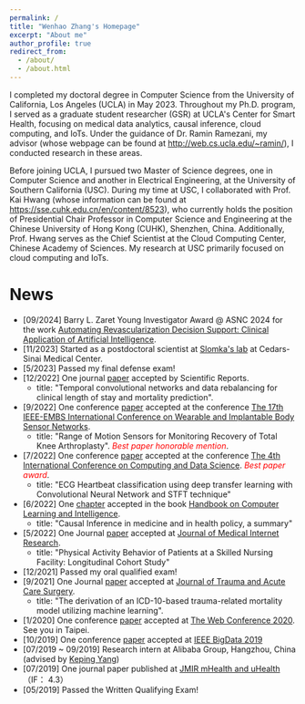 ```yaml
---
permalink: /
title: "Wenhao Zhang's Homepage"
excerpt: "About me"
author_profile: true
redirect_from: 
  - /about/
  - /about.html
---
```


I completed my doctoral degree in Computer Science from the University of California, Los Angeles (UCLA) in May 2023. Throughout my Ph.D. program, I served as a graduate student researcher (GSR) at UCLA's Center for Smart Health, focusing on medical data analytics, causal inference, cloud computing, and IoTs. Under the guidance of Dr. Ramin Ramezani, my advisor (whose webpage can be found at http://web.cs.ucla.edu/~ramin/), I conducted research in these areas.

Before joining UCLA, I pursued two Master of Science degrees, one in Computer Science and another in Electrical Engineering, at the University of Southern California (USC). During my time at USC, I collaborated with Prof. Kai Hwang (whose information can be found at https://sse.cuhk.edu.cn/en/content/8523), who currently holds the position of Presidential Chair Professor in Computer Science and Engineering at the Chinese University of Hong Kong (CUHK), Shenzhen, China. Additionally, Prof. Hwang serves as the Chief Scientist at the Cloud Computing Center, Chinese Academy of Sciences. My research at USC primarily focused on cloud computing and IoTs.

News
=====
* [09/2024] Barry L. Zaret Young Investigator Award @ ASNC 2024 for the work [Automating Revascularization Decision Support: Clinical Application of Artificial Intelligence](https://www.journalofnuclearcardiology.org/article/S1071-3581(24)00677-9/fulltext).
* [11/2023] Started as a postdoctoral scientist at [Slomka's lab](https://www.cedars-sinai.edu/health-sciences-university/research/labs/slomka.html) at Cedars-Sinai Medical Center.
* [5/2023] Passed my final defense exam!
* [12/2022] One journal [paper](hhttps://www.nature.com/articles/s41598-022-25472-z) accepted by Scientific Reports.
  - title: "Temporal convolutional networks and data rebalancing for clinical length of stay and mortality prediction".
* [9/2022] One conference [paper](https://ieeexplore.ieee.org/abstract/document/9928500/) accepted at the conference [The 17th IEEE-EMBS International Conference on Wearable and Implantable Body Sensor Networks](https://www.ll.mit.edu/conferences-events/2023/10/ieee-intl-conference-wearable-and-implantable-body-sensor-networks-bsn).
  - title: "Range of Motion Sensors for Monitoring Recovery of Total Knee Arthroplasty". <span style="color:red">*Best paper honorable mention*</span>.
* [7/2022] One conference [paper](https://arxiv.org/pdf/2206.14200) accepted at the conference [The 4th International Conference on Computing and Data Science](https://www.wellingtonsquarebooks.com/book/9789811245145). <span style="color:red">*Best paper award*</span>.
  - title: "ECG Heartbeat classification using deep transfer learning with Convolutional Neural Network and STFT technique"
* [6/2022] One [chapter](https://arxiv.org/pdf/2105.04655) accepted in the book [Handbook on Computer Learning and Intelligence](https://www.wellingtonsquarebooks.com/book/9789811245145).
   - title: "Causal Inference in medicine and in health policy, a summary"
* [5/2022] One Journal [paper](https://mhealth.jmir.org/2022/5/e23887/) accepted at [Journal of Medical Internet Research](https://mhealth.jmir.org/2022/5/e23887/). 
   - title: "Physical Activity Behavior of Patients at a Skilled Nursing Facility: Longitudinal Cohort Study"
* [12/2021] Passed my oral qualified exam!
* [9/2021] One Journal [paper](https://europepmc.org/article/med/34554135) accepted at [Journal of Trauma and Acute Care Surgery](https://europepmc.org/article/med/34554135). 
   - title: "The derivation of an ICD-10-based trauma-related mortality model utilizing machine learning".
* [1/2020] One conference [paper](https://arxiv.org/abs/1910.09337) accepted at [The Web Conference 2020](https://www2020.thewebconf.org). See you in Taipei.
* [10/2019] One conference [paper](https://arxiv.org/abs/1910.07892) accepted at [IEEE BigData 2019](http://bigdataieee.org/BigData2019/)
* [07/2019 ~ 09/2019] Research intern at Alibaba Group, Hangzhou, China (advised by [Keping Yang](https://www.researchgate.net/scientific-contributions/2142923765_Keping_Yang))
* [07/2019] One journal paper published at [JMIR mHealth and uHealth](https://mhealth.jmir.org/) （IF： 4.3）
* [05/2019] Passed the Written Qualifying Exam!
